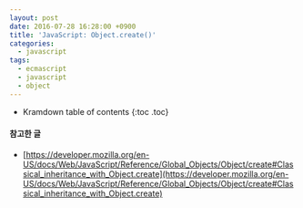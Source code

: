 ```yaml
---
layout: post
date: 2016-07-28 16:28:00 +0900
title: 'JavaScript: Object.create()'
categories:
  - javascript
tags:
  - ecmascript
  - javascript
  - object
---
```


* Kramdown table of contents
{:toc .toc}

#### 참고한 글

- [https://developer.mozilla.org/en-US/docs/Web/JavaScript/Reference/Global_Objects/Object/create#Classical_inheritance_with_Object.create](https://developer.mozilla.org/en-US/docs/Web/JavaScript/Reference/Global_Objects/Object/create#Classical_inheritance_with_Object.create)
